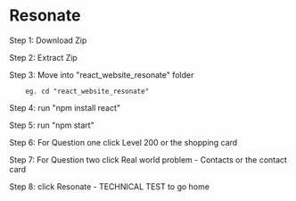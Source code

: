 # Resonate

Step 1: Download Zip

Step 2: Extract Zip


Step 3: Move into "react_website_resonate" folder
        
        eg. cd "react_website_resonate"

Step 4: run "npm install react"

Step 5: run "npm start"

Step 6: For Question one click Level 200 or the shopping card

Step 7: For Question two click Real world problem - Contacts or the contact card

Step 8: click Resonate - TECHNICAL TEST to go home
